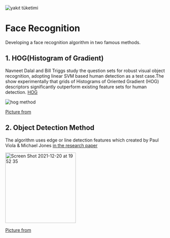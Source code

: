 ![yakıt tüketimi](https://user-images.githubusercontent.com/29928837/146723276-b0d8325c-b43c-492d-9fa0-56aaef890826.png)


# Face Recognition
Developing a face recognition algorithm in two famous methods.

## 1. HOG(Histogram of Gradient) 

Navneet Dalal and Bill Triggs study the question sets for robust visual object recognition, adopting linear SVM based human detection as a test case.The show experimentally that grids of Histograms of Oriented Gradient (HOG) descriptors significantly outperform existing feature sets for human detection.
[HOG](http://lear.inrialpes.fr/people/triggs/pubs/Dalal-cvpr05.pdf)

![hog method](https://user-images.githubusercontent.com/29928837/146803125-6376b88c-18ab-4ce7-b4a8-142399cf2cd1.png)

[Picture from](https://www.researchgate.net/figure/Extraction-Process-of-HOG-features-The-HOG-features-are-extracted-from-local-regions_fig2_221138890)


## 2. Object Detection Method

The algorithm uses edge or line detection features which created by Paul Viola & Michael Jones [in the research paper](https://ieeexplore.ieee.org/document/990517)

<img width="222" alt="Screen Shot 2021-12-20 at 19 52 35" src="https://user-images.githubusercontent.com/29928837/146803343-eaa34da4-9a50-4f34-b9e4-0bf7eb8d716f.png">

[Picture from](https://en.wikipedia.org/wiki/Viola%E2%80%93Jones_object_detection_framework)



